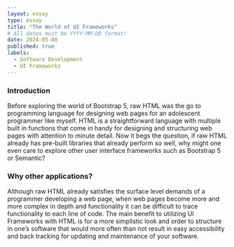 ```yaml
---
layout: essay
type: essay
title: "The World of UI Frameworks"
# All dates must be YYYY-MM-DD format!
date: 2024-05-08
published: true
labels:
  - Software Development
  - UI Frameworks
---
```

### Introduction

Before exploring the world of Bootstrap 5, raw HTML was the go to programming language for designing web pages for an adolescent programmer like myself. HTML is a straightforward language with multiple built in functions that come in handy for designing and structuring web pages with attention to minute detail. Now it begs the question, if raw HTML already has pre-built libraries that already perform so well, why might one even care to explore other user interface frameworks such as Bootstrap 5 or Semantic?

### Why other applications?

Although raw HTML already satisfies the surface level demands of a programmer developing a web page, when web pages become more and more complex in depth and functionality it can be difficult to trace functionality to each line of code. The main benefit to utilizing UI Frameworks with HTML is for a more simplistic look and order to structure in one’s software that would more often than not result in easy accessibility and back tracking for updating and maintenance of your software. 
